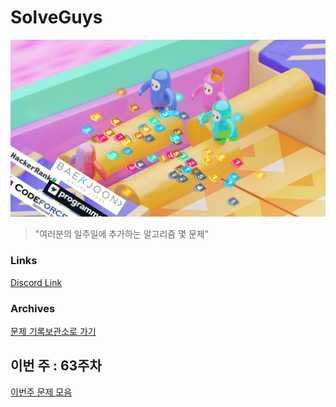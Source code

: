 # SolveGuys

![image](./Readme_Images/solveguys.png)
 
> "여러분의 일주일에 추가하는 알고리즘 몇 문제"

### Links
[Discord Link](https://discord.gg/TQGDWj7R)

### Archives
[문제 기록보관소로 가기](./Problems_Archives)

## 이번 주 : 63주차
[이번주 문제 모음](./63week)

